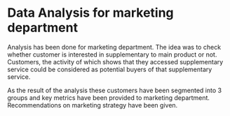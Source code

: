 # Data Analysis for marketing department

Analysis has been done for marketing department. The idea was to check whether customer is interested in supplementary to main product or not. Customers, the activity of which shows that they accessed supplementary service could be considered as potential buyers of that supplementary service. 

As the result of the analysis these customers have been segmented into 3 groups and key metrics have been provided to marketing department. Recommendations on marketing strategy have been given.
